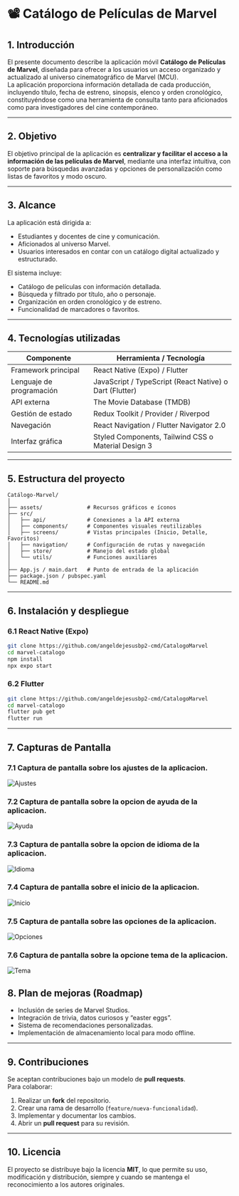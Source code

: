 # 📽️ Catálogo de Películas de Marvel  

## 1. Introducción  
El presente documento describe la aplicación móvil **Catálogo de Películas de Marvel**, diseñada para ofrecer a los usuarios un acceso organizado y actualizado al universo cinematográfico de Marvel (MCU).  
La aplicación proporciona información detallada de cada producción, incluyendo título, fecha de estreno, sinopsis, elenco y orden cronológico, constituyéndose como una herramienta de consulta tanto para aficionados como para investigadores del cine contemporáneo.  

---

## 2. Objetivo  
El objetivo principal de la aplicación es **centralizar y facilitar el acceso a la información de las películas de Marvel**, mediante una interfaz intuitiva, con soporte para búsquedas avanzadas y opciones de personalización como listas de favoritos y modo oscuro.  

---

## 3. Alcance  
La aplicación está dirigida a:  
- Estudiantes y docentes de cine y comunicación.  
- Aficionados al universo Marvel.  
- Usuarios interesados en contar con un catálogo digital actualizado y estructurado.  

El sistema incluye:  
- Catálogo de películas con información detallada.  
- Búsqueda y filtrado por título, año o personaje.  
- Organización en orden cronológico y de estreno.  
- Funcionalidad de marcadores o favoritos.  

---

## 4. Tecnologías utilizadas  

| Componente              | Herramienta / Tecnología |
|--------------------------|--------------------------|
| Framework principal      | React Native (Expo) / Flutter |
| Lenguaje de programación | JavaScript / TypeScript (React Native) o Dart (Flutter) |
| API externa              | The Movie Database (TMDB) |
| Gestión de estado        | Redux Toolkit / Provider / Riverpod |
| Navegación               | React Navigation / Flutter Navigator 2.0 |
| Interfaz gráfica         | Styled Components, Tailwind CSS o Material Design 3 |

---

## 5. Estructura del proyecto  

```
Catálogo-Marvel/
│
├── assets/              # Recursos gráficos e íconos
├── src/
│   ├── api/             # Conexiones a la API externa
│   ├── components/      # Componentes visuales reutilizables
│   ├── screens/         # Vistas principales (Inicio, Detalle, Favoritos)
│   ├── navigation/      # Configuración de rutas y navegación
│   ├── store/           # Manejo del estado global
│   └── utils/           # Funciones auxiliares
│
├── App.js / main.dart   # Punto de entrada de la aplicación
├── package.json / pubspec.yaml
└── README.md
```

---

## 6. Instalación y despliegue  

### 6.1 React Native (Expo)  
```bash
git clone https://github.com/angeldejesusbp2-cmd/CatalogoMarvel
cd marvel-catalogo
npm install
npx expo start
```

### 6.2 Flutter  
```bash
git clone https://github.com/angeldejesusbp2-cmd/CatalogoMarvel
cd marvel-catalogo
flutter pub get
flutter run
```

---

## 7. Capturas de Pantalla
### 7.1 Captura de pantalla sobre los ajustes de la aplicacion.
![Ajustes](./img/Ajustes.jpg)


### 7.2 Captura de pantalla sobre la opcion de ayuda de la aplicacion.
![Ayuda](./img/Ayuda.jpg)


### 7.3 Captura de pantalla sobre la opcion de idioma de la aplicacion.
![Idioma](./img/Idioma.jpg)


### 7.4 Captura de pantalla sobre el inicio de la aplicacion.
![Inicio](./img/Inicio.jpg)

  

### 7.5 Captura de pantalla sobre las opciones de la aplicacion.
![Opciones](./img/Opciones.jpg)


### 7.6 Captura de pantalla sobre la opcione tema de la aplicacion.
![Tema](./img/Tema.jpg)


## 8. Plan de mejoras (Roadmap)  
- Inclusión de series de Marvel Studios.  
- Integración de trivia, datos curiosos y “easter eggs”.  
- Sistema de recomendaciones personalizadas.  
- Implementación de almacenamiento local para modo offline.  

---

## 9. Contribuciones  
Se aceptan contribuciones bajo un modelo de **pull requests**.  
Para colaborar:  
1. Realizar un **fork** del repositorio.  
2. Crear una rama de desarrollo (`feature/nueva-funcionalidad`).  
3. Implementar y documentar los cambios.  
4. Abrir un **pull request** para su revisión.  

---

## 10. Licencia  
El proyecto se distribuye bajo la licencia **MIT**, lo que permite su uso, modificación y distribución, siempre y cuando se mantenga el reconocimiento a los autores originales.  
